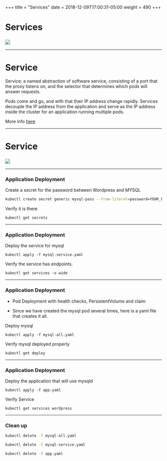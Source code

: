 +++
title = "Services"
date = 2018-12-09T17:00:31-05:00
weight = 490
+++

# Services


### ![](/images/kubernetes/service.png) 

---

# Service

Service: a named abstraction of software service, consisting of a port that the proxy listens on,
and the selector that determines which pods will answer requests.

Pods come and go, and with that their IP address change rapidly. Services decouple the IP address from the application 
and serve as the IP address inside the cluster for an application running multiple pods. 

More info [here](https://kubernetes.io/docs/concepts/services-networking/service/)

---

# Service

### ![](/images/kubernetes/application-service.png) 

---

### Application Deployment

Create a secret for the password between Wordpress and MYSQL
```bash
kubectl create secret generic mysql-pass --from-literal=password=YOUR_PASSWORD
```

Verify it is there
```
kubectl get secrets
```

---

### Application Deployment

Deploy the service for mysql
```
kubectl apply -f mysql-service.yaml
```

Verify the service has endpoints.
```
kubectl get services -o wide
```

---

### Application Deployment

* Pod Deployment with health checks, PersistentVolume and claim

* Since we have created the mysql pod several times, here is a yaml file that creates it all.



Deploy mysql
```
kubectl apply -f mysql-all.yaml
```

Verify mysql deployed properly
```
kubectl get deploy
```

---

### Application Deployment
Deploy the application that will use mysqld

```
kubectl apply -f app.yaml
```

Verify Service
```
kubectl get services wordpress
```

---

### Clean up

```bash
kubectl delete -f mysql-all.yaml
```

```bash
kubectl delete -f mysql-service.yaml
```

```bash
kubectl delete -f app.yaml
```

